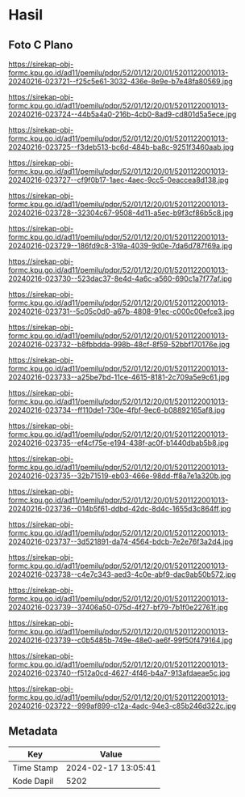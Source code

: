 # Hasil

## Foto C Plano

https://sirekap-obj-formc.kpu.go.id/ad11/pemilu/pdpr/52/01/12/20/01/5201122001013-20240216-023721--f25c5e61-3032-436e-8e9e-b7e48fa80569.jpg

https://sirekap-obj-formc.kpu.go.id/ad11/pemilu/pdpr/52/01/12/20/01/5201122001013-20240216-023724--44b5a4a0-216b-4cb0-8ad9-cd801d5a5ece.jpg

https://sirekap-obj-formc.kpu.go.id/ad11/pemilu/pdpr/52/01/12/20/01/5201122001013-20240216-023725--f3deb513-bc6d-484b-ba8c-9251f3460aab.jpg

https://sirekap-obj-formc.kpu.go.id/ad11/pemilu/pdpr/52/01/12/20/01/5201122001013-20240216-023727--cf9f0b17-1aec-4aec-9cc5-0eaccea8d138.jpg

https://sirekap-obj-formc.kpu.go.id/ad11/pemilu/pdpr/52/01/12/20/01/5201122001013-20240216-023728--32304c67-9508-4d11-a5ec-b9f3cf86b5c8.jpg

https://sirekap-obj-formc.kpu.go.id/ad11/pemilu/pdpr/52/01/12/20/01/5201122001013-20240216-023729--186fd9c8-319a-4039-9d0e-7da6d787f69a.jpg

https://sirekap-obj-formc.kpu.go.id/ad11/pemilu/pdpr/52/01/12/20/01/5201122001013-20240216-023730--523dac37-8e4d-4a6c-a560-690c1a7f77af.jpg

https://sirekap-obj-formc.kpu.go.id/ad11/pemilu/pdpr/52/01/12/20/01/5201122001013-20240216-023731--5c05c0d0-a67b-4808-91ec-c000c00efce3.jpg

https://sirekap-obj-formc.kpu.go.id/ad11/pemilu/pdpr/52/01/12/20/01/5201122001013-20240216-023732--b8fbbdda-998b-48cf-8f59-52bbf170176e.jpg

https://sirekap-obj-formc.kpu.go.id/ad11/pemilu/pdpr/52/01/12/20/01/5201122001013-20240216-023733--a25be7bd-11ce-4615-8181-2c709a5e9c61.jpg

https://sirekap-obj-formc.kpu.go.id/ad11/pemilu/pdpr/52/01/12/20/01/5201122001013-20240216-023734--ff110de1-730e-4fbf-9ec6-b08892165af8.jpg

https://sirekap-obj-formc.kpu.go.id/ad11/pemilu/pdpr/52/01/12/20/01/5201122001013-20240216-023735--ef4cf75e-e194-438f-ac0f-b1440dbab5b8.jpg

https://sirekap-obj-formc.kpu.go.id/ad11/pemilu/pdpr/52/01/12/20/01/5201122001013-20240216-023735--32b71519-eb03-466e-98dd-ff8a7e1a320b.jpg

https://sirekap-obj-formc.kpu.go.id/ad11/pemilu/pdpr/52/01/12/20/01/5201122001013-20240216-023736--014b5f61-ddbd-42dc-8d4c-1655d3c864ff.jpg

https://sirekap-obj-formc.kpu.go.id/ad11/pemilu/pdpr/52/01/12/20/01/5201122001013-20240216-023737--3d521891-da74-4564-bdcb-7e2e76f3a2d4.jpg

https://sirekap-obj-formc.kpu.go.id/ad11/pemilu/pdpr/52/01/12/20/01/5201122001013-20240216-023738--c4e7c343-aed3-4c0e-abf9-dac9ab50b572.jpg

https://sirekap-obj-formc.kpu.go.id/ad11/pemilu/pdpr/52/01/12/20/01/5201122001013-20240216-023739--37406a50-075d-4f27-bf79-7b1f0e22761f.jpg

https://sirekap-obj-formc.kpu.go.id/ad11/pemilu/pdpr/52/01/12/20/01/5201122001013-20240216-023739--c0b5485b-749e-48e0-ae6f-99f50f479164.jpg

https://sirekap-obj-formc.kpu.go.id/ad11/pemilu/pdpr/52/01/12/20/01/5201122001013-20240216-023740--f512a0cd-4627-4f46-b4a7-913afdaeae5c.jpg

https://sirekap-obj-formc.kpu.go.id/ad11/pemilu/pdpr/52/01/12/20/01/5201122001013-20240216-023722--999af899-c12a-4adc-94e3-c85b246d322c.jpg


## Metadata

| Key        | Value               |
| ---------- | ------------------- |
| Time Stamp | 2024-02-17 13:05:41 |
| Kode Dapil | 5202                |



